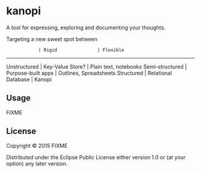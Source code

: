 # kanopi

A tool for expressing, exploring and documenting your thoughts.

Targeting a new sweet spot between 

                | Rigid               | Flexible
_______________________________________________________________
Unstructured    | Key-Value Store?    | Plain text, notebooks
Semi-structured | Purpose-built apps  | Outlines, Spreadsheets
Structured      | Relational Database | Kanopi

## Usage

FIXME

## License

Copyright © 2015 FIXME

Distributed under the Eclipse Public License either version 1.0 or (at
your option) any later version.
